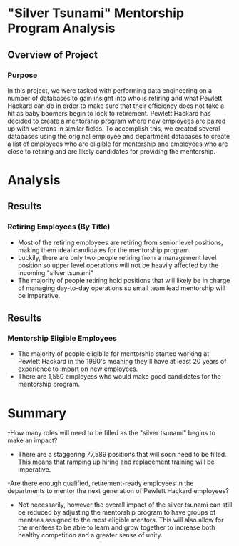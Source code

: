 # "Silver Tsunami" Mentorship Program Analysis

## Overview of Project


### Purpose

In this project, we were tasked with performing data engineering on a number of databases to gain insight into who is retiring and what Pewlett Hackard can do in order to make sure that their efficiency does not take a hit as baby boomers begin to look to retirement. Pewlett Hackard has decided to create a mentorship program where new employees are paired up with veterans in similar fields. To accomplish this, we created several databases using the original employee and department databases to create a list of employees who are eligible for mentorship and employees who are close to retiring and are likely candidates for providing the mentorship. 

# Analysis


## Results
### Retiring Employees (By Title)
- Most of the retiring employees are retiring from senior level positions, making them ideal candidates for the mentorship program.
- Luckily, there are only two people retiring from a management level position so upper level operations will not be heavily affected by the incoming "silver tsunami"
- The majority of people retiring hold positions that will likely be in charge of managing day-to-day operations so small team lead mentorship will be imperative.



## Results 
### Mentorship Eligible Employees

- The majority of people eligibile for mentorship started working at Pewlett Hackard in the 1990's meaning they'll have at least 20 years of experience to impart on new employees.
- There are 1,550 employess who would make good candidates for the mentorship program.



# Summary

-How many roles will need to be filled as the "silver tsunami" begins to make an impact?

  - There are a staggering 77,589 positions that will soon need to be filled. This means that ramping up hiring and replacement training will be imperative.

-Are there enough qualified, retirement-ready employees in the departments to mentor the next generation of Pewlett Hackard employees?

  - Not necessarily, however the overall impact of the silver tsunami can still be reduced by adjusting the mentorship program to have groups of mentees assigned to the most eligible mentors. This will also allow for the mentees to be able to learn and grow together to increase both healthy competition and a greater sense of unity.
